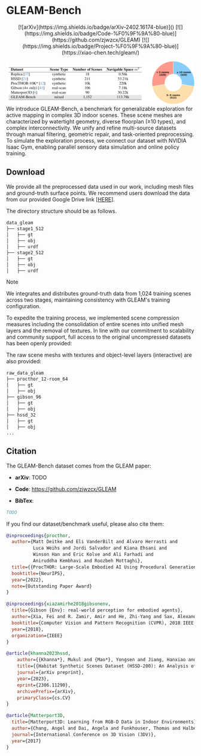 # GLEAM-Bench
<!-- **[Project Page](https://xiao-chen.tech/gleam/) / [arXiv]() / [Code (GLEAM)](https://github.com/zjwzcx/GLEAM)** -->

<div id="top" align="center">
[![arXiv](https://img.shields.io/badge/arXiv-2402.16174-blue)]()
[![](https://img.shields.io/badge/Code-%F0%9F%9A%80-blue)](https://github.com/zjwzcx/GLEAM)
[![](https://img.shields.io/badge/Project-%F0%9F%9A%80-blue)](https://xiao-chen.tech/gleam/)
</div>


<!-- ## Overview -->
![GLEAM-Bench](Fig_Bench.png "GLEAM-Bench")
We introduce GLEAM-Bench, a benchmark for generalizable exploration for active mapping in complex 3D indoor scenes.
These scene meshes are characterized by watertight geometry, diverse floorplan (≥10 types), and complex interconnectivity. We unify and refine multi-source datasets through manual filtering, geometric repair, and task-oriented preprocessing. 
To simulate the exploration process, we connect our dataset with NVIDIA Isaac Gym, enabling parallel sensory data simulation and online policy training.
<!-- , achieving 150 FPS even trained on 512 complex scenes. -->

## Download
We provide all the preprocessed data used in our work, including mesh files and ground-truth surface points. We recommend users download the data from our provided Google Drive link [[HERE](https://drive.google.com/drive/folders/1UKSSiG6x7xVq-r1yIfeW_KXhA-C3OqBO?usp=sharing)].

The directory structure should be as follows.

```
data_gleam
├── stage1_512
│   ├── gt
│   ├── obj
│   ├── urdf
├── stage2_512
│   ├── gt
│   ├── obj
│   ├── urdf
```

> [!NOTE]
> We integrates and distributes ground-truth data from 1,024 training scenes across two stages, maintaining consistency with GLEAM's training configuration.
> 
> To expedite the training process, we implemented scene compression measures including the consolidation of entire scenes into unified mesh layers and the removal of textures. In line with our commitment to scalability and community support, full access to the original uncompressed datasets has been openly provided:


The raw scene meshs with textures and object-level layers (interactive) are also provided:
```
raw_data_gleam
├── procthor_12-room_64
│   ├── gt
│   ├── obj
├── gibson_96
│   ├── gt
│   ├── obj
├── hssd_32
│   ├── gt
│   ├── obj
...
```


## Citation

The GLEAM-Bench dataset comes from the GLEAM paper:

- **arXiv**: TODO

- **Code**: https://github.com/zjwzcx/GLEAM

- **BibTex**:
```bibtex
TODO
```


If you find our dataset/benchmark useful, please also cite them:
```bibtex
@inproceedings{procthor,
  author={Matt Deitke and Eli VanderBilt and Alvaro Herrasti and
          Luca Weihs and Jordi Salvador and Kiana Ehsani and
          Winson Han and Eric Kolve and Ali Farhadi and
          Aniruddha Kembhavi and Roozbeh Mottaghi},
  title={{ProcTHOR: Large-Scale Embodied AI Using Procedural Generation}},
  booktitle={NeurIPS},
  year={2022},
  note={Outstanding Paper Award}
}
```
```bibtex
@inproceedings{xiazamirhe2018gibsonenv,
  title={Gibson {Env}: real-world perception for embodied agents},
  author={Xia, Fei and R. Zamir, Amir and He, Zhi-Yang and Sax, Alexander and Malik, Jitendra and Savarese, Silvio},
  booktitle={Computer Vision and Pattern Recognition (CVPR), 2018 IEEE Conference on},
  year={2018},
  organization={IEEE}
}
```
```bibtex
@article{khanna2023hssd,
    author={{Khanna*}, Mukul and {Mao*}, Yongsen and Jiang, Hanxiao and Haresh, Sanjay and Shacklett, Brennan and Batra, Dhruv and Clegg, Alexander and Undersander, Eric and Chang, Angel X. and Savva, Manolis},
    title={{Habitat Synthetic Scenes Dataset (HSSD-200): An Analysis of 3D Scene Scale and Realism Tradeoffs for ObjectGoal Navigation}},
    journal={arXiv preprint},
    year={2023},
    eprint={2306.11290},
    archivePrefix={arXiv},
    primaryClass={cs.CV}
}
```
```bibtex
@article{Matterport3D,
  title={Matterport3D: Learning from RGB-D Data in Indoor Environments},
  author={Chang, Angel and Dai, Angela and Funkhouser, Thomas and Halber, Maciej and Niessner, Matthias and Savva, Manolis and Song, Shuran and Zeng, Andy and Zhang, Yinda},
  journal={International Conference on 3D Vision (3DV)},
  year={2017}
}
```
